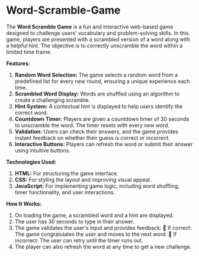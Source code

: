 # Word-Scramble-Game

The **Word Scramble Game** is a fun and interactive web-based game designed to challenge users' vocabulary and problem-solving skills. In this game, players are presented with a scrambled version of a word along with a helpful hint. The objective is to correctly unscramble the word within a limited time frame.

**Features:**
1. **Random Word Selection:** The game selects a random word from a predefined list for every new round, ensuring a unique experience each time.
2. **Scrambled Word Display:** Words are shuffled using an algorithm to create a challenging scramble.
3. **Hint System:** A contextual hint is displayed to help users identify the correct word.
4. **Countdown Timer:** Players are given a countdown timer of 30 seconds to unscramble the word. The timer resets with every new word.
5. **Validation:** Users can check their answers, and the game provides instant feedback on whether their guess is correct or incorrect.
6. **Interactive Buttons:** Players can refresh the word or submit their answer using intuitive buttons.

**Technologies Used:**
1. **HTML:** For structuring the game interface.
2. **CSS:** For styling the layout and improving visual appeal.
3. **JavaScript:** For implementing game logic, including word shuffling, timer functionality, and user interactions.

**How It Works:**
1. On loading the game, a scrambled word and a hint are displayed.
2. The user has 30 seconds to type in their answer.
3. The game validates the user's input and provides feedback:
   🔴 If correct: The game congratulates the user and moves to the next word.
   🔴 If incorrect: The user can retry until the timer runs out.
4. The player can also refresh the word at any time to get a new challenge.
